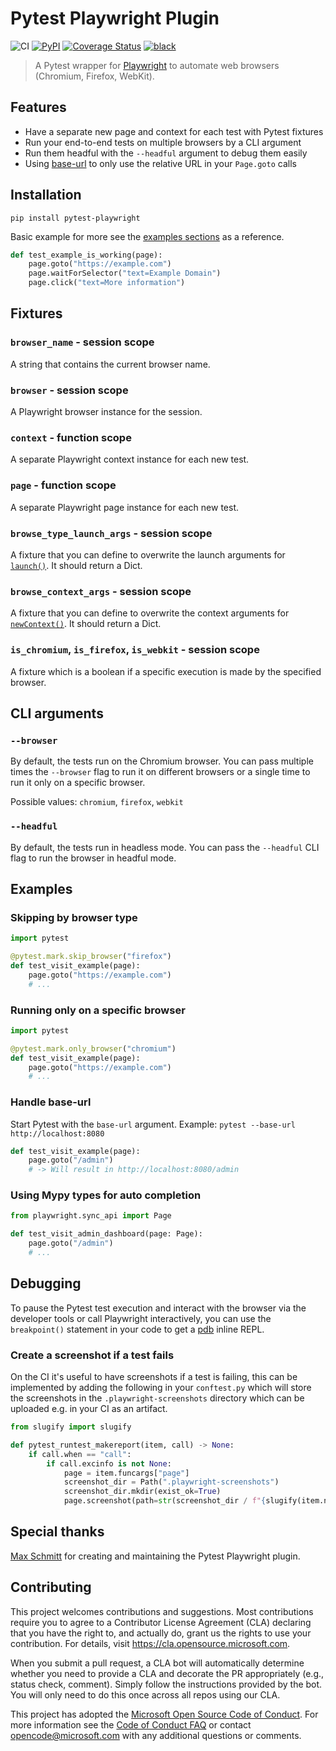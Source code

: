 # Pytest Playwright Plugin

![CI](https://github.com/microsoft/playwright-pytest/workflows/CI/badge.svg)
[![PyPI](https://img.shields.io/pypi/v/pytest-playwright)](https://pypi.org/project/pytest-playwright/)
[![Coverage Status](https://coveralls.io/repos/github/microsoft/playwright-pytest/badge.svg?branch=main)](https://coveralls.io/github/microsoft/playwright-pytest?branch=main)
[![black](https://img.shields.io/badge/code%20style-black-000000.svg)](https://github.com/python/black)

> A Pytest wrapper for [Playwright](https://github.com/microsoft/playwright-python) to automate web browsers (Chromium, Firefox, WebKit).

## Features

- Have a separate new page and context for each test with Pytest fixtures
- Run your end-to-end tests on multiple browsers by a CLI argument
- Run them headful with the `--headful` argument to debug them easily
- Using [base-url](https://github.com/pytest-dev/pytest-base-url) to only use the relative URL in your `Page.goto` calls

## Installation

```
pip install pytest-playwright
```

Basic example for more see the [examples sections](#examples) as a reference.

```py
def test_example_is_working(page):
    page.goto("https://example.com")
    page.waitForSelector("text=Example Domain")
    page.click("text=More information")
```

## Fixtures

### `browser_name` - session scope

A string that contains the current browser name.

### `browser` - session scope

A Playwright browser instance for the session.

### `context` - function scope

A separate Playwright context instance for each new test.

### `page` - function scope

A separate Playwright page instance for each new test.

### `browse_type_launch_args` - session scope

A fixture that you can define to overwrite the launch arguments for [`launch()`](https://playwright.dev/#path=docs%2Fapi.md&q=browsertypelaunchoptions). It should return a Dict.

### `browse_context_args` - session scope

A fixture that you can define to overwrite the context arguments for [`newContext()`](https://playwright.dev/#path=docs%2Fapi.md&q=browsernewcontextoptions). It should return a Dict.

### `is_chromium`, `is_firefox`, `is_webkit` - session scope

A fixture which is a boolean if a specific execution is made by the specified browser.

## CLI arguments

### `--browser`

By default, the tests run on the Chromium browser. You can pass multiple times the `--browser` flag to run it on different browsers or a single time to run it only on a specific browser.

Possible values: `chromium`, `firefox`, `webkit`

### `--headful`

By default, the tests run in headless mode. You can pass the `--headful` CLI flag to run the browser in headful mode.

## Examples

### Skipping by browser type

```py
import pytest

@pytest.mark.skip_browser("firefox")
def test_visit_example(page):
    page.goto("https://example.com")
    # ...
```

### Running only on a specific browser

```py
import pytest

@pytest.mark.only_browser("chromium")
def test_visit_example(page):
    page.goto("https://example.com")
    # ...
```

### Handle base-url

Start Pytest with the `base-url` argument. Example: `pytest --base-url http://localhost:8080`

```py
def test_visit_example(page):
    page.goto("/admin")
    # -> Will result in http://localhost:8080/admin
```

### Using Mypy types for auto completion

```py
from playwright.sync_api import Page

def test_visit_admin_dashboard(page: Page):
    page.goto("/admin")
    # ...
```

## Debugging

To pause the Pytest test execution and interact with the browser via the developer tools or call Playwright interactively, you can use the `breakpoint()` statement in your code to get a [pdb](https://docs.python.org/3/library/pdb.html) inline REPL.

### Create a screenshot if a test fails

On the CI it's useful to have screenshots if a test is failing, this can be implemented by adding the following in your `conftest.py` which will store the screenshots in the `.playwright-screenshots` directory which can be uploaded e.g. in your CI as an artifact.

```py
from slugify import slugify

def pytest_runtest_makereport(item, call) -> None:
    if call.when == "call":
        if call.excinfo is not None:
            page = item.funcargs["page"]
            screenshot_dir = Path(".playwright-screenshots")
            screenshot_dir.mkdir(exist_ok=True)
            page.screenshot(path=str(screenshot_dir / f"{slugify(item.nodeid)}.png"))
```

## Special thanks

[Max Schmitt](https://github.com/mxschmitt) for creating and maintaining the Pytest Playwright plugin.

## Contributing

This project welcomes contributions and suggestions.  Most contributions require you to agree to a
Contributor License Agreement (CLA) declaring that you have the right to, and actually do, grant us
the rights to use your contribution. For details, visit https://cla.opensource.microsoft.com.

When you submit a pull request, a CLA bot will automatically determine whether you need to provide
a CLA and decorate the PR appropriately (e.g., status check, comment). Simply follow the instructions
provided by the bot. You will only need to do this once across all repos using our CLA.

This project has adopted the [Microsoft Open Source Code of Conduct](https://opensource.microsoft.com/codeofconduct/).
For more information see the [Code of Conduct FAQ](https://opensource.microsoft.com/codeofconduct/faq/) or
contact [opencode@microsoft.com](mailto:opencode@microsoft.com) with any additional questions or comments.
